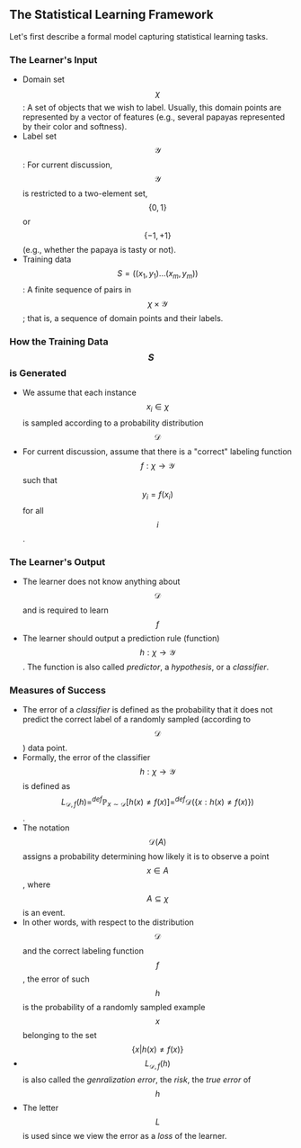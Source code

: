 ## The Statistical Learning Framework
Let's first describe a formal model capturing statistical learning tasks.

### The Learner's Input
* Domain set $$\chi$$: A set of objects that we wish to label. Usually, this domain points are represented by a vector of features (e.g., several papayas represented by their color and softness).
* Label set $$\mathcal{Y}$$: For current discussion, $$\mathcal{Y}$$ is restricted to a two-element set, $$\{0,1\}$$ or $$\{-1,+1\}$$ (e.g., whether the papaya is tasty or not).
* Training data $$S=((x_1, y_1)\dots(x_m, y_m))$$: A finite sequence of pairs in $$\chi \times \mathcal{Y}$$; that is, a sequence of domain points and their labels.

### How the Training Data $$S$$ is Generated
* We assume that each instance $$x_i \in \chi$$ is sampled according to a probability distribution $$\mathcal{D}$$
* For current discussion, assume that there is a "correct" labeling function $$f: \chi \rightarrow \mathcal{Y}$$ such that $$y_i = f(x_i)$$ for all $$i$$.


### The Learner's Output
* The learner does not know anything about $$\mathcal{D}$$ and is required to learn $$f$$
* The learner should output a prediction rule (function) $$h:\chi \rightarrow \mathcal{Y}$$. The function is also called *predictor*, a *hypothesis*, or a *classifier*.

### Measures of Success
* The error of a *classifier* is defined as the probability that it does not predict the correct label of a randomly sampled (according to $$ \mathcal{D}$$) data point.
* Formally, the error of the classifier $$h:\chi \rightarrow \mathcal{Y}$$ is defined as  
$$L_{ \mathcal{D},f }(h) \mathop{=}^{def} \mathop{\mathbb{P}}_{x\sim \mathcal{D}}[h(x)\neq f(x)] \mathop{=}^{def} \mathcal{D}(\{x: h(x)\neq f(x)\})$$. 
* The notation $$ \mathcal{D}(A)$$ assigns a probability determining how likely it is to observe a point $$x \in A$$, where $$A \subseteq \chi$$ is an event.
* In other words, with respect to the distribution $$ \mathcal{D}$$ and the correct labeling function $$f$$, the error of such $$h$$ is the probability of a randomly sampled example $$x$$ belonging to the set $$\{x| h(x)\neq f(x)\}$$
* $$L_{ \mathcal{D},f }(h)$$ is also called the *genralization error*, the *risk*, the *true error* of $$h$$
* The letter $$L$$ is used since we view the error as a *loss* of the learner.
